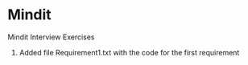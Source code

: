# Mindit
Mindit Interview Exercises


1. Added file Requirement1.txt with the code for the first requirement
